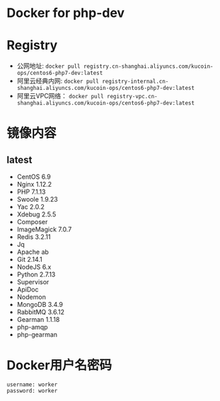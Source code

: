 # Docker for php-dev

# Registry

- 公网地址: `docker pull registry.cn-shanghai.aliyuncs.com/kucoin-ops/centos6-php7-dev:latest`
- 阿里云经典内网: `docker pull registry-internal.cn-shanghai.aliyuncs.com/kucoin-ops/centos6-php7-dev:latest`
- 阿里云VPC网络： `docker pull registry-vpc.cn-shanghai.aliyuncs.com/kucoin-ops/centos6-php7-dev:latest`

# 镜像内容

## latest

- CentOS 6.9
- Nginx 1.12.2
- PHP 7.1.13
- Swoole 1.9.23
- Yac 2.0.2
- Xdebug 2.5.5
- Composer
- ImageMagick 7.0.7
- Redis 3.2.11
- Jq
- Apache ab
- Git 2.14.1
- NodeJS 6.x
- Python 2.7.13
- Supervisor
- ApiDoc
- Nodemon
- MongoDB 3.4.9
- RabbitMQ 3.6.12
- Gearman 1.1.18
- php-amqp
- php-gearman

# Docker用户名密码

```
username: worker
password: worker
```